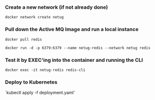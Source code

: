 ### Create a new network (if not already done)
`docker network create netug`

### Pull down the Active MQ Image and run a local instance
`docker pull redis`

`docker run -d -p 6379:6379 --name netug-redis --network netug redis`

### Test it by EXEC'ing into the container and running the CLI
`docker exec -it netug-redis redis-cli`

### Deploy to Kubernetes
`kubectl apply -f deployment.yaml'
